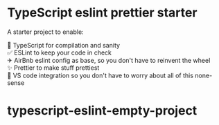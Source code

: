 # TypeScript eslint prettier starter

A starter project to enable:

🚀 TypeScript for compilation and sanity  
✅ ESLint to keep your code in check  
✈ AirBnb eslint config as base, so you don't have to reinvent the wheel  
✨ Prettier to make stuff prettiest  
🤘 VS code integration so you don't have to worry about all of this none-sense
# typescript-eslint-empty-project

